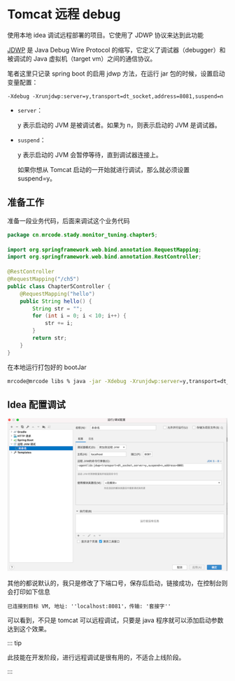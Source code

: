 # Tomcat 远程 debug

使用本地 idea 调试远程部署的项目。它使用了 JDWP 协议来达到此功能

[JDWP](https://developer.ibm.com/zh/articles/j-lo-jpda3/) 是 Java Debug Wire Protocol 的缩写，它定义了调试器（debugger）和被调试的 Java 虚拟机（target vm）之间的通信协议。

笔者这里只记录 spring boot 的启用 jdwp 方法，在运行 jar 包的时候，设置启动变量配置：

```
-Xdebug -Xrunjdwp:server=y,transport=dt_socket,address=8081,suspend=n
```

- `server`：

  y 表示启动的 JVM 是被调试者。如果为 n，则表示启动的 JVM 是调试器。

- `suspend`：

  y 表示启动的 JVM 会暂停等待，直到调试器连接上。

  如果你想从 Tomcat 启动的一开始就进行调试，那么就必须设置 suspend=y。

## 准备工作

准备一段业务代码，后面来调试这个业务代码

```java
package cn.mrcode.stady.monitor_tuning.chapter5;

import org.springframework.web.bind.annotation.RequestMapping;
import org.springframework.web.bind.annotation.RestController;

@RestController
@RequestMapping("/ch5")
public class Chapter5Controller {
    @RequestMapping("hello")
    public String hello() {
        String str = "";
        for (int i = 0; i < 10; i++) {
            str += i;
        }
        return str;
    }
}

```

在本地运行打包好的 bootJar

```bash
mrcode@mrcode libs % java -jar -Xdebug -Xrunjdwp:server=y,transport=dt_socket,address=8081,suspend=n monitor-tuning-0.0.1-SNAPSHOT.jar
```

## Idea 配置调试

![image-20210125194927728](./assets/image-20210125194927728.png)

其他的都说默认的，我只是修改了下端口号，保存后启动，链接成功，在控制台则会打印如下信息

```
已连接到目标 VM, 地址: ''localhost:8081'，传输: '套接字''
```

可以看到，不只是 tomcat 可以远程调试，只要是 java 程序就可以添加启动参数达到这个效果。

::: tip

此技能在开发阶段，进行远程调试是很有用的，不适合上线阶段。

:::

<iframe  height="500px" width="100%" frameborder=0 allowfullscreen="true" :src="$withBase('/ads.html')"></iframe>